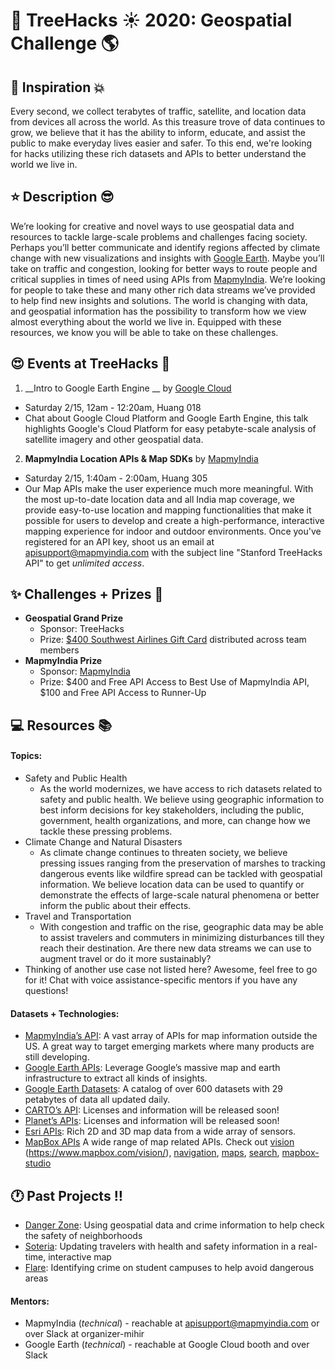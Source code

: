 # __:palm_tree: TreeHacks :sunny: 2020: Geospatial Challenge :earth_americas:__

## :muscle: Inspiration :boom:
Every second, we collect terabytes of traffic, satellite, and location data from devices all across the world. As this treasure trove of data continues to grow, we believe that it has the ability to inform, educate, and assist the public to make everyday lives easier and safer. To this end, we're looking for hacks utilizing these rich datasets and APIs to better understand the world we live in.


## :star: Description :sunglasses:
We’re looking for creative and novel ways to use geospatial data and resources to tackle large-scale problems and challenges facing society. Perhaps you’ll better communicate and identify regions affected by climate change with new visualizations and insights with [Google Earth](https://www.google.com/earth/). Maybe you’ll take on traffic and congestion, looking for better ways to route people and critical supplies in times of need using APIs from [MapmyIndia](https://www.mapmyindia.com/). We’re looking for people to take these and many other rich data streams we’ve provided to help find new insights and solutions. The world is changing with data, and geospatial information has the possibility to transform how we view almost everything about the world we live in. Equipped with these resources, we know you will be able to take on these challenges.

## :heart_eyes: Events at TreeHacks :evergreen_tree:
<!--- Order by time --->
1. __Intro to Google Earth Engine __ by [Google Cloud](https://www.google.com/earth/)
 * Saturday 2/15, 12am - 12:20am, Huang 018
 * Chat about Google Cloud Platform and Google Earth Engine, this talk highlights Google's Cloud Platform for easy petabyte-scale analysis of satellite imagery and other geospatial data.
2. __MapmyIndia Location APIs & Map SDKs__ by [MapmyIndia](https://www.mapmyindia.com/)
 * Saturday 2/15, 1:40am - 2:00am, Huang 305
 * Our Map APIs make the user experience much more meaningful. With the most up-to-date location data and all India map coverage, we provide easy-to-use location and mapping functionalities that make it possible for users to develop and create a high-performance, interactive mapping experience for indoor and outdoor environments. Once you've registered for an API key, shoot us an email at apisupport@mapmyindia.com with the subject line "Stanford TreeHacks API" to get _unlimited access_. 

## :sparkles: Challenges + Prizes :money_with_wings:
* __Geospatial Grand Prize__
  * Sponsor: TreeHacks
  * Prize: [$400 Southwest Airlines Gift Card](https://www.southwest.com/html/generated/help/faqs/southwestgiftcard_faq.html) distributed across team members
* __MapmyIndia Prize__
  * Sponsor: [MapmyIndia](https://www.mapmyindia.com/)
  * Prize: $400 and Free API Access to Best Use of MapmyIndia API, $100 and Free API Access to Runner-Up

## :computer: Resources :books:

#### Topics:
* Safety and Public Health
  * As the world modernizes, we have access to rich datasets related to safety and public health. We believe using geographic information to best inform decisions for key stakeholders, including the public, government, health organizations, and more, can change how we tackle these pressing problems.
* Climate Change and Natural Disasters
  * As climate change continues to threaten society, we believe pressing issues ranging from the preservation of marshes to tracking dangerous events like wildfire spread can be tackled with geospatial information. We believe location data can be used to quantify or demonstrate the effects of large-scale natural phenomena or better inform the public about their effects.
* Travel and Transportation
  * With congestion and traffic on the rise, geographic data may be able to assist travelers and commuters in minimizing disturbances till they reach their destination. Are there new data streams we can use to augment travel or do it more sustainably?
* Thinking of another use case not listed here? Awesome, feel free to go for it! Chat with voice assistance-specific mentors if you have any questions!

#### Datasets + Technologies:
* [MapmyIndia’s API](https://www.mapmyindia.com/api/): A vast array of APIs for map information outside the US. A great way to target emerging markets where many products are still developing.
* [Google Earth APIs](https://github.com/google/earthengine-api): Leverage Google’s massive map and earth infrastructure to extract all kinds of insights.
* [Google Earth Datasets](https://developers.google.com/earth-engine/datasets): A catalog of over 600 datasets with 29 petabytes of data all updated daily. 
* [CARTO’s API](https://carto.com/): Licenses and information will be released soon!
* [Planet’s APIs](https://www.planet.com/): Licenses and information will be released soon!
* [Esri APIs](https://developers.arcgis.com/): Rich 2D and 3D map data from a wide array of sensors. 
* [MapBox APIs](https://docs.mapbox.com/help/how-mapbox-works/) A wide range of map related APIs. Check out [vision](https://www.mapbox.com/vision/) (https://www.mapbox.com/vision/), [navigation](https://www.mapbox.com/navigation/), [maps](https://www.mapbox.com/maps/), [search](https://www.mapbox.com/search/), [mapbox-studio](https://www.mapbox.com/mapbox-studio/)

## :clock1: Past Projects :bangbang:
* [Danger Zone](https://devpost.com/software/wheresthatcrime): Using geospatial data and crime information to help check the safety of neighborhoods
* [Soteria](https://devpost.com/software/soteria-403mgo): Updating travelers with health and safety information in a real-time, interactive map
* [Flare](https://devpost.com/software/flare-8rn1ej): Identifying crime on student campuses to help avoid dangerous areas

#### Mentors:
* MapmyIndia (_technical_) - reachable at apisupport@mapmyindia.com or over Slack at organizer-mihir
* Google Earth (_technical_) - reachable at Google Cloud booth and over Slack
